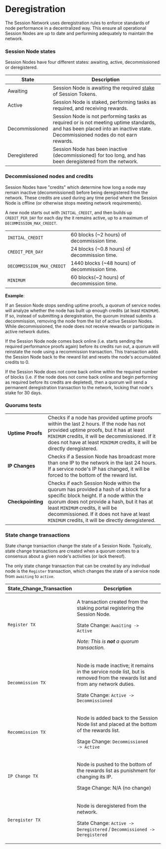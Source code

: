 # Deregistration

The Session Network uses deregistration rules to enforce standards of node performance in a decentralized way. This ensure all operational Session Nodes are up to date and performing adequately to maintain the network.&#x20;

### Session Node states

Session Nodes have four different states: awaiting, active, decommissioned or deregistered.

| State          | Description                                                                                                                                                                |
| -------------- | -------------------------------------------------------------------------------------------------------------------------------------------------------------------------- |
| Awaiting       | Session Node is awaiting the required [stake](staking-and-collateralization.md) of Session Tokens.                                                                         |
| Active         | Session Node is staked, performing tasks as required, and receiving rewards.                                                                                               |
| Decommissioned | Session Node is not performing tasks as required or is not meeting uptime standards, and has been placed into an inactive state. Decommissioned nodes do not earn rewards. |
| Deregistered   | Session Node has been inactive (decommissioned) for too long, and has been deregistered from the network.                                                                  |

### **Decommissioned nodes and credits**

Session Nodes have "credits" which determine how long a node may remain inactive (decommissioned) before being deregistered from the network. These credits are used during any time period where the Session Node is offline (or otherwise stops meeting network requirements).&#x20;

A new node starts out with `INITIAL_CREDIT`, and then builds up `CREDIT_PER_DAY` for each day the it remains active, up to a maximum of `DECOMMISSION_MAX_CREDIT`.

|                           |                                                |
| ------------------------- | ---------------------------------------------- |
| `INITIAL_CREDIT`          | 60 blocks (\~2 hours) of decommission time.    |
| `CREDIT_PER_DAY`          | 24 blocks (\~0.8 hours) of decommission time.  |
| `DECOMMISSION_MAX_CREDIT` | 1440 blocks (\~48 hours) of decommission time. |
| `MINIMUM`                 | 60 blocks(\~2 hours) of decommission time.     |

**Example**:

If an Session Node stops sending uptime proofs, a quorum of service nodes will analyze whether the node has built up enough credits (at least `MINIMUM`). If so, instead of submitting a deregistration, the quorum instead submits a decommission, removing the node from the list of active Session Nodes. While decommissioned, the node does not receive rewards or participate in active network duties.

If the Session Node node comes back online (i.e. starts sending the required performance proofs again) before its credits run out, a quorum will reinstate the node using a recommission transaction. This transaction adds the Session Node back to the reward list and resets the node's accumulated credits to 0.&#x20;

If the Session Node does not come back online within the required number of blocks (i.e. if the node does not come back online and begin performing as required before its credits are depleted), then a quorum will send a permanent deregistration transaction to the network, locking that node's stake for 30 days.

### Quorums tests <a href="#testing-quorums" id="testing-quorums"></a>

|                                              |                                                                                                                                                                                                                                                                                                                    |
| -------------------------------------------- | ------------------------------------------------------------------------------------------------------------------------------------------------------------------------------------------------------------------------------------------------------------------------------------------------------------------ |
| <p><strong>Uptime Proofs</strong></p><p></p> | Checks if a node has provided uptime proofs within the last 2 hours. If the node has not provided uptime proofs, but it has at least `MINIMUM` credits, it will be decommissioned. If it does not have at least `MINIMUM` credits, it will be directly deregistered.                                               |
| **IP Changes**                               | Checks if a Session Node has broadcast more than one IP to the network in the last 24 hours. If a service node's IP has changed, it will be forced to the bottom of the reward list.                                                                                                                               |
| **Checkpointing**                            | Checks if each Session Node within the quorum has provided a hash of a block for a specific block height. If a node within the quorum does not provide a hash, but it has at least `MINIMUM` credits, it will be decommissioned. If it does not have at least `MINIMUM` credits, it will be directly deregistered. |

### **State change transactions**

State change transaction change the state of a Session Node. Typically, state change transactions are created when a quorum comes to a consensus about a given node's activities (or lack thereof).

The only state change transaction that can be created by any indivdual node is the `Register` transaction, which changes the state of a service node from `awaiting` to `active`.

| State\_Change\_Transaction | Description                                                                                                                                                                                                    |
| -------------------------- | -------------------------------------------------------------------------------------------------------------------------------------------------------------------------------------------------------------- |
| `Register TX`              | <p>A transaction created from the staking portal registering the Session Node.</p><p>State Change: <code>Awaiting -> Active</code></p><p><em>Note: This is <strong>not</strong> a quorum transaction.</em></p> |
| `Decommission TX`          | <p>Node is made inactive; it remains in the service node list, but is removed from the rewards list and from any network duties. </p><p>State Change: <code>Active -> Decommissioned</code></p>                |
| `Recommission TX`          | <p>Node is added back to the Session Node list and placed at the bottom of the rewards list. </p><p>Stage Change: <code>Decommissioned -> Active</code></p>                                                    |
| `IP Change TX`             | <p>Node is pushed to the bottom of the rewards list as punishment for changing its IP. </p><p>Stage Change: N/A (no change)</p>                                                                                |
| `Deregister TX`            | <p>Node is deregistered from the network.</p><p>State Change: <code>Active -> Deregistered</code> / <code>Decommissioned -> Deregistered</code></p>                                                            |
